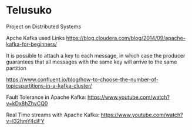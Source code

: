 # Telusuko
Project on Distributed Systems

Apche Kafka used Links
https://blog.cloudera.com/blog/2014/09/apache-kafka-for-beginners/

It is possible to attach a key to each message, in which case the producer guarantees that all messages with the same key will arrive to the same partition
 
https://www.confluent.io/blog/how-to-choose-the-number-of-topicspartitions-in-a-kafka-cluster/


Fault Tolerance in Apache Kafka:
https://www.youtube.com/watch?v=kDx8hZhvCQ0 

Real Time streams with Apache Kafka:
https://www.youtube.com/watch?v=I32hmY4diFY 
